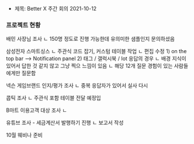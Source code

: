 - 제목: Better X 주간 회의 2021-10-12

### 프로젝트 현황

배민 사장님 조사
ㄴ 150명 정도로 진행 가능한데 유의미한 샘플인지 문의하셨음

삼성전자 스마트싱스
ㄴ 주관식 코드 잡기, 커스텀 테이블 작업
ㄴ 편집 수정
	1) on the top bar --> Notification panel
	2) 태그 / 갤럭시북 / Iot 응답의 경우
	     ㄴ 배경 지식이 있어서 답한 것 같지 않고 그냥 찍으 느낌이 있음
	     ㄴ 해당 12개 질문 경험이 있는 사람들에게만 질문함

넥슨 게임브랜드 인지/평가 조사
ㄴ 중복 응답자가 있어서 실사 다시 

콥틱 조사
ㄴ 주관식 포함 테이블 전달 예정입

B마트 이용고객 대상 조사
ㄴ

유튜브 조사 - 세금계산서 발행하기 진행
ㄴ 보고서 작성











10월 웨비나 준비

